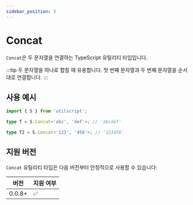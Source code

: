 ```yaml
---
sidebar_position: 3
---
```


# Concat

`Concat`은 두 문자열을 연결하는 TypeScript 유틸리티 타입입니다.

:::tip
두 문자열을 하나로 합칠 때 유용합니다. 첫 번째 문자열과 두 번째 문자열을 순서대로 연결합니다.
:::

## 사용 예시

```ts
import { S } from 'utilscript';

type T = S.Concat<'abc', 'def'>; // 'abcdef'

type T2 = S.Concat<'123', '456'>; // '123456'
```

## 지원 버전

`Concat` 유틸리티 타입은 다음 버전부터 안정적으로 사용할 수 있습니다:

| 버전   | 지원 여부 |
| ------ | --------- |
| 0.0.8+ | ✅        |
